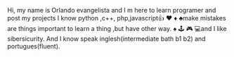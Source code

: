 Hi, my name is Orlando evangelista and I m here to learn programer and post my projects
I know python ,c++, php,javascript👍
♥
♦
♣make mistakes are things important to learn a thing ,but have other way.
♠
🕹
🎮
💻and I like sibersicurity.
And I know speak inglesh(intermediate bath b1 b2) and portugues(fluent).

